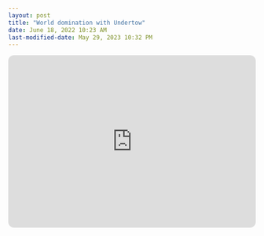 ```yaml
---
layout: post
title: "World domination with Undertow"
date: June 18, 2022 10:23 AM
last-modified-date: May 29, 2023 10:32 PM
---
```


<iframe style="border-radius:12px" src="https://docs.google.com/presentation/d/1aYhO5UEhOjTfHyB4UyV3ITd8XxXmX9ffxeMKqtEc3Uk/edit?usp=sharing" width="100%" height="352" frameBorder="0" allowfullscreen="" allow="autoplay; clipboard-write; encrypted-media; fullscreen; picture-in-picture" loading="lazy"></iframe>
